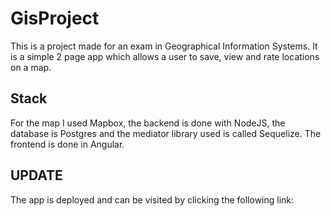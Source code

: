 # GisProject

This is a project made for an exam in Geographical Information Systems. It is a simple 2 page app which allows a user to save, view and rate locations on a map.

## Stack

For the map I used Mapbox, the backend is done with NodeJS, the database is Postgres and the mediator library used is called Sequelize.
The frontend is done in Angular.

## UPDATE

The app is deployed and can be visited by clicking the following link: 
